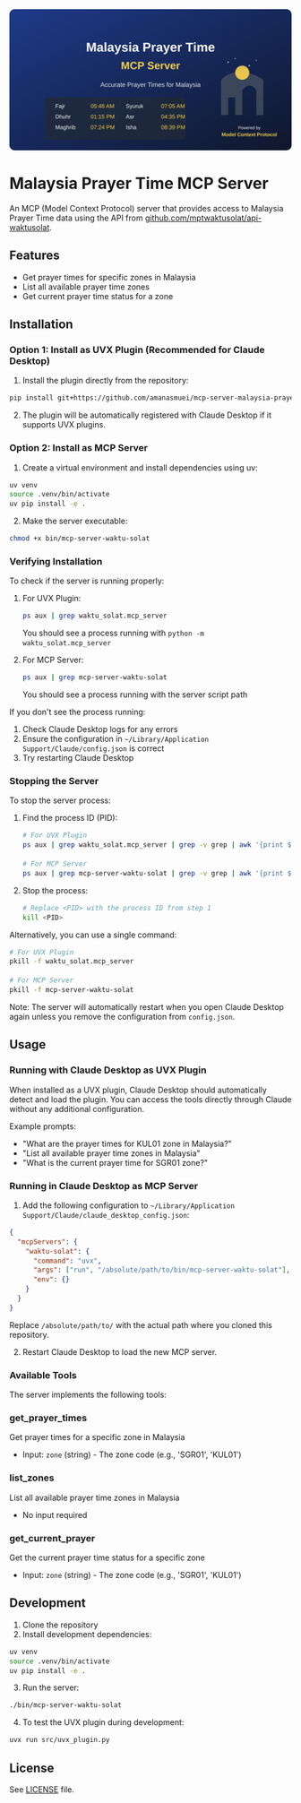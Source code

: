 <div align="center">
  <img src="public/images/banner.svg" alt="Malaysia Prayer Time MCP Server" width="800">
</div>

# Malaysia Prayer Time MCP Server

An MCP (Model Context Protocol) server that provides access to Malaysia Prayer Time data using the API from [github.com/mptwaktusolat/api-waktusolat](https://github.com/mptwaktusolat/api-waktusolat).

## Features

- Get prayer times for specific zones in Malaysia
- List all available prayer time zones
- Get current prayer time status for a zone

## Installation

### Option 1: Install as UVX Plugin (Recommended for Claude Desktop)

1. Install the plugin directly from the repository:
```bash
pip install git+https://github.com/amanasmuei/mcp-server-malaysia-prayer-time.git
```

2. The plugin will be automatically registered with Claude Desktop if it supports UVX plugins.

### Option 2: Install as MCP Server

1. Create a virtual environment and install dependencies using uv:
```bash
uv venv
source .venv/bin/activate
uv pip install -e .
```

2. Make the server executable:
```bash
chmod +x bin/mcp-server-waktu-solat
```

### Verifying Installation

To check if the server is running properly:

1. For UVX Plugin:
   ```bash
   ps aux | grep waktu_solat.mcp_server
   ```
   You should see a process running with `python -m waktu_solat.mcp_server`

2. For MCP Server:
   ```bash
   ps aux | grep mcp-server-waktu-solat
   ```
   You should see a process running with the server script path

If you don't see the process running:
1. Check Claude Desktop logs for any errors
2. Ensure the configuration in `~/Library/Application Support/Claude/config.json` is correct
3. Try restarting Claude Desktop

### Stopping the Server

To stop the server process:

1. Find the process ID (PID):
   ```bash
   # For UVX Plugin
   ps aux | grep waktu_solat.mcp_server | grep -v grep | awk '{print $2}'
   
   # For MCP Server
   ps aux | grep mcp-server-waktu-solat | grep -v grep | awk '{print $2}'
   ```

2. Stop the process:
   ```bash
   # Replace <PID> with the process ID from step 1
   kill <PID>
   ```

Alternatively, you can use a single command:
```bash
# For UVX Plugin
pkill -f waktu_solat.mcp_server

# For MCP Server
pkill -f mcp-server-waktu-solat
```

Note: The server will automatically restart when you open Claude Desktop again unless you remove the configuration from `config.json`.

## Usage

### Running with Claude Desktop as UVX Plugin

When installed as a UVX plugin, Claude Desktop should automatically detect and load the plugin.
You can access the tools directly through Claude without any additional configuration.

Example prompts:
- "What are the prayer times for KUL01 zone in Malaysia?"
- "List all available prayer time zones in Malaysia"
- "What is the current prayer time for SGR01 zone?"

### Running in Claude Desktop as MCP Server

1. Add the following configuration to `~/Library/Application Support/Claude/claude_desktop_config.json`:
```json
{
  "mcpServers": {
    "waktu-solat": {
      "command": "uvx",
      "args": ["run", "/absolute/path/to/bin/mcp-server-waktu-solat"],
      "env": {}
    }
  }
}
```
Replace `/absolute/path/to/` with the actual path where you cloned this repository.

2. Restart Claude Desktop to load the new MCP server.

### Available Tools

The server implements the following tools:

### get_prayer_times
Get prayer times for a specific zone in Malaysia
- Input: `zone` (string) - The zone code (e.g., 'SGR01', 'KUL01')

### list_zones
List all available prayer time zones in Malaysia
- No input required

### get_current_prayer
Get the current prayer time status for a specific zone
- Input: `zone` (string) - The zone code (e.g., 'SGR01', 'KUL01')

## Development

1. Clone the repository
2. Install development dependencies:
```bash
uv venv
source .venv/bin/activate
uv pip install -e .
```

3. Run the server:
```bash
./bin/mcp-server-waktu-solat
```

4. To test the UVX plugin during development:
```bash
uvx run src/uvx_plugin.py
```

## License

See [LICENSE](LICENSE) file.
